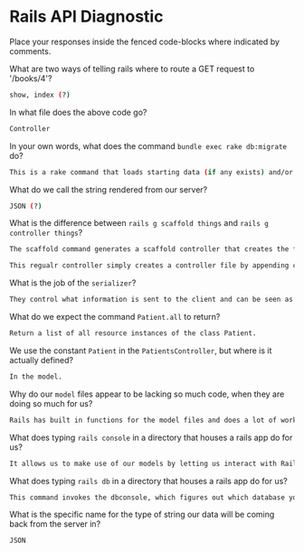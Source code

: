 # Rails API Diagnostic

Place your responses inside the fenced code-blocks where indicated by comments.


What are two ways of telling rails where to route a GET request to '/books/4'?

```bash
show, index (?)
```

In what file does the above code go?

```bash
Controller
```

In your own words, what does the command `bundle exec rake db:migrate` do?

```bash
This is a rake command that loads starting data (if any exists) and/or migrates/pushes changes made to the database.
```

What do we call the string rendered from our server?

```bash
JSON (?)
```

What is the difference between `rails g scaffold things` and
`rails g controller things`?

```bash
The scaffold command generates a scaffold controller that creates the full MVC stack from model, through controller, to the views.

This regualr controller simply creates a controller file by appending controller.rb to 'things', the file name supplied.
```

What is the job of the `serializer`?

```bash
They control what information is sent to the client and can be seen as JSON formatters.
```

What do we expect the command `Patient.all` to return?

```bash
Return a list of all resource instances of the class Patient.
```

We use the constant `Patient` in the `PatientsController`, but where is it
actually defined?

```bash
In the model.
```

Why do our `model` files appear to be lacking so much code, when they are doing
so much for us?

```bash
Rails has built in functions for the model files and does a lot of work for us.
```

What does typing `rails console` in a directory that houses a rails app do for
us?

```bash
It allows us to make use of our models by letting us interact with Rails from the command line.
```

What does typing `rails db` in a directory that houses a rails app do for us?

```bash
This command invokes the dbconsole, which figures out which database you’re using and drops you into whichever command line interface you would use with it (and figures out the command line parameters to give to it).
```

What is the specific name for the type of string our data will be coming back
from the server in?

```bash
JSON
```
